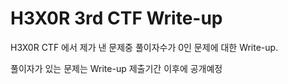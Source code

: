 # H3X0R 3rd CTF Write-up
H3X0R CTF 에서 제가 낸 문제중 풀이자수가 0인 문제에 대한 Write-up.

풀이자가 있는 문제는 Write-up 제출기간 이후에 공개예정

